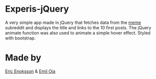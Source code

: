 # Experis-jQuery
A very simple app made in jQuery that fetches data from the [meme](https://www.reddit.com/r/meme/) subreddit and displays the title and links to the 10 first posts.
The jQuery animate function was also used to animate a simple hover effect. Styled with bootstrap.

# Made by
[Eric Enoksson](https://github.com/Bumpfel) & [Emil Oja](https://github.com/xtrmil)
